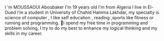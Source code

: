 I 'm MOUSSAOUI Aboubaker 
I'm 19 years old 
I'm from Algeria 
I live in El-Oued 
I'm a student  in University of Chahid Hamma Lakhdar, my specialty is science of computer , I like self education , reading ,sports like fitness or running and  programming.
🤖I spend my free time in programming and problem solving, I try to do my best to enhance my logical thinking and my skills in my career.
